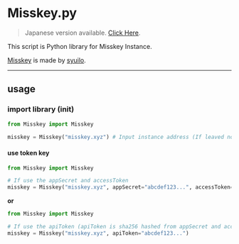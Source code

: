 # Misskey.py

> Japanese version available. [Click Here](README-JP.md).

This script is Python library for Misskey Instance.

[Misskey](https://github.com/syuilo/misskey) is made by [syuilo](https://github.com/syuilo).

---

## usage

### import library (init)
```python
from Misskey import Misskey

misskey = Misskey("misskey.xyz") # Input instance address (If leaved no attribute, it sets "misskey.xyz")
```

#### use token key
```python
from Misskey import Misskey

# If use the appSecret and accessToken
misskey = Misskey("misskey.xyz", appSecret="abcdef123...", accessToken="abcdef123...")
```

**or**

```python
from Misskey import Misskey

# If use the apiToken (apiToken is sha256 hashed from appSecret and accessToken)
misskey = Misskey("misskey.xyz", apiToken="abcdef123...")
```